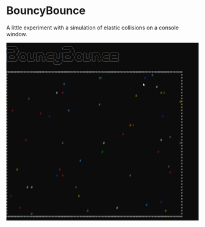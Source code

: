 # BouncyBounce

A little experiment with a simulation of elastic collisions on a console window.

![BouncyBounce](https://github.com/btonasse/BouncyBounce/blob/master/demo/bouncybounce.gif)
